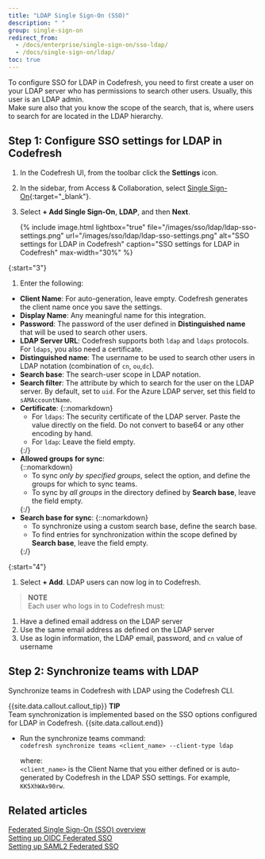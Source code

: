 ```yaml
---
title: "LDAP Single Sign-On (SSO)"
description: " "
group: single-sign-on
redirect_from:
  - /docs/enterprise/single-sign-on/sso-ldap/
  - /docs/single-sign-on/ldap/
toc: true
---
```


To configure SSO for LDAP in Codefresh, you need to first create a user on your LDAP server who has permissions to search other users. Usually,
this user is an LDAP admin.  
Make sure also that you know the scope of the search, that is, where users to search for are located in the LDAP hierarchy.

## Step 1: Configure SSO settings for LDAP in Codefresh
1. In the Codefresh UI, from the toolbar click the **Settings** icon.
1. In the sidebar, from Access & Collaboration, select [Single Sign-On](https://g.codefresh.io/2.0/account-settings/single-sign-on){:target="\_blank"}.
1. Select **+ Add Single Sign-On**, **LDAP**, and then **Next**.

   {% include image.html 
  lightbox="true" 
  file="/images/sso/ldap/ldap-sso-settings.png" 
  url="/images/sso/ldap/ldap-sso-settings.png"
  alt="SSO settings for LDAP in Codefresh"
  caption="SSO settings for LDAP in Codefresh"
  max-width="30%"
  %} 

{:start="3"}
1. Enter the following:
  * **Client Name**: For auto-generation, leave empty. Codefresh generates the client name once you save the settings.
  * **Display Name**: Any meaningful name for this integration.
  * **Password**: The password of the user defined in **Distinguished name** that will be used to search other users.
  * **LDAP Server URL**: Codefresh supports both `ldap` and `ldaps` protocols. For `ldaps`, you also need a certificate.
  * **Distinguished name**: The username to be used to search other users in LDAP notation (combination of `cn`, `ou`,`dc`).
  * **Search base**: The search-user scope in LDAP notation.
  * **Search filter**: The attribute by which to search for the user on the LDAP server. By default, set to `uid`. For the Azure LDAP server, set this field to `sAMAccountName`.
  * **Certificate**: 
    {::nomarkdown}<ul><li>For <code class="highlighter-rouge">ldaps</code>: The security certificate of the LDAP server. Paste the value directly on the field. Do not convert to base64 or any other encoding by hand.</li> <li>For <code class="highlighter-rouge">ldap</code>: Leave the field empty.</li></ul>{:/}
  * **Allowed groups for sync**:   
      {::nomarkdown}<ul><li>To sync <i>only by specified groups</i>, select the option, and define the groups for which to sync teams.</li><li> To sync by <i>all groups</i> in the directory defined by <b>Search base</b>, leave the field empty.</li></ul>{:/}
  * **Search base for sync**:
    {::nomarkdown}<ul><li> To synchronize using a custom search base, define the search base. </li><li> To find entries for synchronization within the scope defined by <b>Search base</b>, leave the field empty.</li></ul>{:/} 
     

{:start="4"} 
1. Select **+ Add**. LDAP users can now log in to Codefresh.

>**NOTE**    
  Each user who logs in to Codefresh must:
  1. Have a defined email address on the LDAP server
  1. Use the same email address as defined on the LDAP server
  1. Use as login information, the LDAP email, password, and `cn` value of username

## Step 2: Synchronize teams with LDAP 
Synchronize teams in Codefresh with LDAP using the Codefresh CLI.

{{site.data.callout.callout_tip}}
**TIP**  
Team synchronization is implemented based on the SSO options configured for LDAP in Codefresh. 
{{site.data.callout.end}}

* Run the synchronize teams command:  
  `codefresh synchronize teams <client_name> --client-type ldap`  

  where:  
  `<client_name>` is the Client Name that you either defined or is auto-generated by Codefresh in the LDAP SSO settings. For example, `KK5XhWAx90rw`.



## Related articles
[Federated Single Sign-On (SSO) overview]({{site.baseurl}}/docs/administration/single-sign-on/)  
[Setting up OIDC Federated SSO]({{site.baseurl}}/docs/administration/single-sign-on/oidc/)   
[Setting up SAML2 Federated SSO]({{site.baseurl}}/docs/administration/single-sign-on/saml/)  
